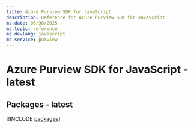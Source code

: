 ```yaml
---
title: Azure Purview SDK for JavaScript
description: Reference for Azure Purview SDK for JavaScript
ms.date: 06/30/2025
ms.topic: reference
ms.devlang: javascript
ms.service: purview
---
```

# Azure Purview SDK for JavaScript - latest
## Packages - latest
[!INCLUDE [packages](purview-index.md)]